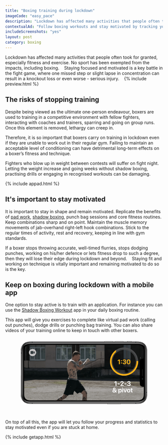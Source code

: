 ```yaml
---
title: "Boxing training during lockdown"
imageCode: "easy_pace"
description: "Lockdown has affected many activities that people often took for granted, especially fitness and exercise. No sport has been exempted from the impacts, including boxing. Staying focused and motivated is a key battle in the fight game, where one missed step or slight lapse in concentration can result in a knockout loss or even worse - serious injury."
contextualAd: "Follow boxing workouts and stay motivated by tracking your progress with this iPhone app."
includeScreenshots: "yes"
layout: post
category: boxing
---
```


Lockdown has affected many activities that people often took for granted, especially fitness and exercise. No sport has been exempted from the impacts, including boxing. 
 
Staying focused and motivated is a key battle in the fight game, where one missed step or slight lapse in concentration can result in a knockout loss or even worse - serious injury. 
 
{% include preview.html %}

## The risks of stopping training

Despite being viewed as the ultimate one-person endeavour, boxers are used to training in a competitive environment with fellow fighters, interacting with coaches and trainers, sparring and going on group runs. Once this element is removed, lethargy can creep in.

Therefore, it is so important that boxers carry on training in lockdown even if they are unable to work out in their regular gym. Failing to maintain an acceptable level of conditioning can have detrimental long-term effects on a boxer’s fitness and technique.

Fighters who blow up in weight between contests will suffer on fight night. Letting the weight increase and going weeks without shadow boxing, practising drills or engaging in recognised workouts can be damaging.

{% include appad.html %}

## It's important to stay motivated

It is important to stay in shape and remain motivated. Replicate the benefits of [pad work][3], [shadow boxing][1], punch bag sessions and core fitness routines. Keep combinations sharp and on point. Maintain the muscle memory movements of jab-overhand right-left hook combinations. Stick to the regular times of activity, rest and recovery, keeping in line with gym standards.

If a boxer stops throwing accurate, well-timed flurries, stops dodging punches, working on his/her defence or lets fitness drop to such a degree, then they will lose their edge during lockdown and beyond. 
 
Staying fit and working on technique is vitally important and remaining motivated to do so is the key.

## Keep on boxing during lockdown with a mobile app

One option to stay active is to train with an application. For instance you can use the [Shadow Boxing Workout][2] app in your daily boxing routine.

This app will give you exercises to complete like virtual pad work (calling out punches), dodge drills or punching bag training. You can also share videos of your training online to keep in touch with other boxers.

<div style='text-align: center'><img src='/assets/screenshot_practice_rotated.png' style='width: 80%;margin: 10px 0px 30px 0px;' alt='Box at home with an app, record yourself'/></div>

On top of all this, the app will let you follow your progress and statistics to stay motivated even if you are stuck at home.

{% include getapp.html %}

[1]:	/importance-of-shadow-boxing/
[2]:	/
[3]:  /pad-work-boxing-reflexes/
